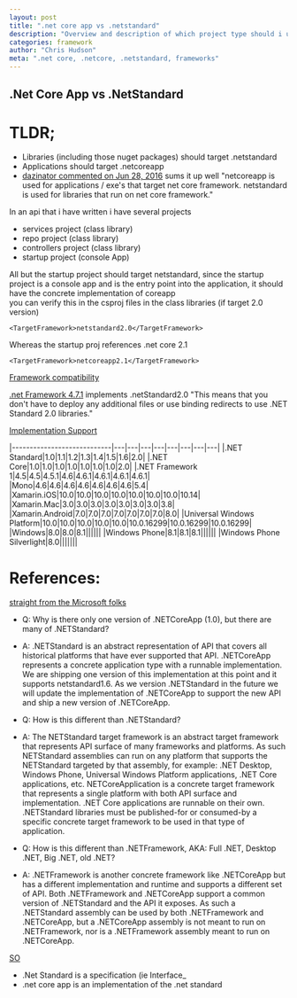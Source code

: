 ```yaml
---
layout: post
title: ".net core app vs .netstandard"
description: "Overview and description of which project type should i use?"
categories: framework
author: "Chris Hudson"
meta: ".net core, .netcore, .netstandard, frameworks"
---
```


## .Net Core App vs .NetStandard
# TLDR;
- Libraries (including those nuget packages) should target .netstandard
- Applications should target .netcoreapp
- [dazinator commented on Jun 28, 2016](https://github.com/Shazwazza/Smidge/issues/36)  sums it up well "netcoreapp is used for applications / exe's that target net core framework. netstandard is used for libraries that run on net core framework."
 
In an api that i have written i have several projects
 
- services project (class library)
- repo project (class library)
- controllers project (class library)
- startup project (console App)

All but the startup project should target netstandard, since the startup project is a console app and is the entry point into the application, it should have the concrete implementation of coreapp  
you can verify this in the csproj files in the class libraries (if target 2.0 version)

	<TargetFramework>netstandard2.0</TargetFramework>

Whereas the startup proj references .net core 2.1 
	
	<TargetFramework>netcoreapp2.1</TargetFramework>

[Framework compatibility](https://docs.microsoft.com/en-us/dotnet/standard/frameworks)

[.net Framework 4.7.1](https://github.com/dotnet/standard/issues/514)  implements .netStandard2.0 "This means that you don't have to deploy any additional files or use binding redirects to use .NET Standard 2.0 libraries."

[Implementation Support](https://docs.microsoft.com/en-us/dotnet/standard/net-standard)

|----------------------------|---|---|---|---|---|---|---|---|
|.NET Standard|1.0|1.1|1.2|1.3|1.4|1.5|1.6|2.0|
|.NET Core|1.0|1.0|1.0|1.0|1.0|1.0|1.0|2.0|
|.NET Framework 1|4.5|4.5|4.5.1|4.6|4.6.1|4.6.1|4.6.1|4.6.1|
|Mono|4.6|4.6|4.6|4.6|4.6|4.6|4.6|5.4|
|Xamarin.iOS|10.0|10.0|10.0|10.0|10.0|10.0|10.0|10.14|
|Xamarin.Mac|3.0|3.0|3.0|3.0|3.0|3.0|3.0|3.8|
|Xamarin.Android|7.0|7.0|7.0|7.0|7.0|7.0|7.0|8.0|
|Universal Windows Platform|10.0|10.0|10.0|10.0|10.0|10.0.16299|10.0.16299|10.0.16299|
|Windows|8.0|8.0|8.1||||||
|Windows Phone|8.1|8.1|8.1||||||
|Windows Phone Silverlight|8.0|||||||


# References:


[straight from the Microsoft folks](https://github.com/dotnet/corefx/blob/master/Documentation/architecture/net-core-applications.md)

- Q: Why is there only one version of .NETCoreApp (1.0), but there are many of .NETStandard?
- A: .NETStandard is an abstract representation of API that covers all historical platforms that have ever supported that API. .NETCoreApp represents a concrete application type with a runnable implementation. We are shipping one version of this implementation at this point and it supports netstandard1.6. As we version .NETStandard in the future we will update the implementation of .NETCoreApp to support the new API and ship a new version of .NETCoreApp.

- Q: How is this different than .NETStandard?
- A: The NETStandard target framework is an abstract target framework that represents API surface of many frameworks and platforms. As such NETStandard assemblies can run on any platform that supports the NETStandard targeted by that assembly, for example: .NET Desktop, Windows Phone, Universal Windows Platform applications, .NET Core applications, etc. NETCoreApplication is a concrete target framework that represents a single platform with both API surface and implementation. .NET Core applications are runnable on their own. .NETStandard libraries must be published-for or consumed-by a specific concrete target framework to be used in that type of application.

- Q: How is this different than .NETFramework, AKA: Full .NET, Desktop .NET, Big .NET, old .NET?
- A: .NETFramework is another concrete framework like .NETCoreApp but has a different implementation and runtime and supports a different set of API. Both .NETFramework and .NETCoreApp support a common version of .NETStandard and the API it exposes. As such a .NETStandard assembly can be used by both .NETFramework and .NETCoreApp, but a .NETCoreApp assembly is not meant to run on .NETFramework, nor is a .NETFramework assembly meant to run on .NETCoreApp.

[SO](https://stackoverflow.com/questions/44085424/net-standard-vs-net-core/45722216)
- .Net Standard is a specification (ie Interface_
- .net core app is an implementation of the .net standard